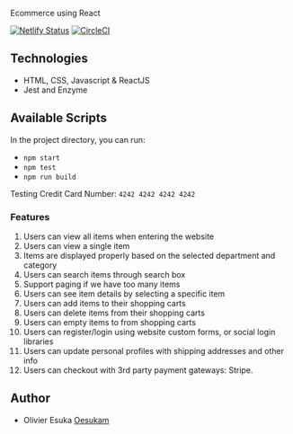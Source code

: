 Ecommerce using React

[![Netlify Status](https://api.netlify.com/api/v1/badges/0b970d29-3fe7-4939-b6cf-3d5fcd51ee12/deploy-status)](https://app.netlify.com/sites/react-ecommerce-oem/deploys)
[![CircleCI](https://circleci.com/gh/oesukam/turing-react/tree/develop.svg?style=svg)](https://circleci.com/gh/oesukam/turing-react/tree/develop)

## Technologies

- HTML, CSS, Javascript & ReactJS
- Jest and Enzyme

## Available Scripts

In the project directory, you can run:

- `npm start`
- `npm test`
- `npm run build`

Testing Credit Card Number: `4242 4242 4242 4242`

### Features

1. Users can view all items when entering the website
1. Users can view a single item
1. Items are displayed properly based on the selected department and category
1. Users can search items through search box
1. Support paging if we have too many items
1. Users can see item details by selecting a specific item
1. Users can add items to their shopping carts
1. Users can delete items from their shopping carts
1. Users can empty items to from shopping carts
1. Users can register/login using website custom forms, or social login libraries
1. Users can update personal profiles with shipping addresses and other info
1. Users can checkout with 3rd party payment gateways: Stripe.

## Author
- Olivier Esuka [Oesukam](https://github.com/oesukam)
